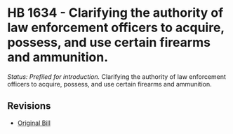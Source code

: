 # HB 1634 - Clarifying the authority of law enforcement officers to acquire, possess, and use certain firearms and ammunition.
*Status: Prefiled for introduction.*
Clarifying the authority of law enforcement officers to acquire, possess, and use certain firearms and ammunition.

## Revisions
* [Original Bill](1/)